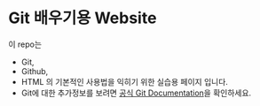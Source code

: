 # Git 배우기용 Website
이 repo는 
* Git, 
* Github, 
* HTML
의 기본적인 사용법을 익히기 위한 실습용 페이지 입니다.
* Git에 대한 추가정보를 보려면
[공식 Git Documentation](https://git-scm.com/)을 확인하세요.